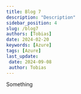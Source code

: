 ```yaml
---
title: Blog 7
description: "Description"
sidebar_position: 4
slug: /blog7
authors: [Tobias]
date: 2024-02-20
keywords: [Azure]
tags: [Azure]
last_update: 
 date: 2024-09-08
 author: Tobias
---
```




Something

